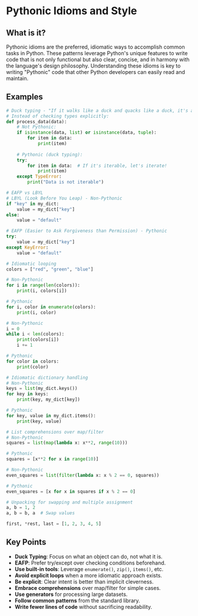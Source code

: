# Pythonic Idioms and Style

## What is it?

Pythonic idioms are the preferred, idiomatic ways to accomplish common tasks in Python. These patterns leverage Python's unique features to write code that is not only functional but also clear, concise, and in harmony with the language's design philosophy. Understanding these idioms is key to writing "Pythonic" code that other Python developers can easily read and maintain.

## Examples

```python
# Duck typing - "If it walks like a duck and quacks like a duck, it's a duck"
# Instead of checking types explicitly:
def process_data(data):
    # Not Pythonic:
    if isinstance(data, list) or isinstance(data, tuple):
        for item in data:
            print(item)
    
    # Pythonic (duck typing):
    try:
        for item in data:  # If it's iterable, let's iterate!
            print(item)
    except TypeError:
        print("Data is not iterable")

# EAFP vs LBYL
# LBYL (Look Before You Leap) - Non-Pythonic
if "key" in my_dict:
    value = my_dict["key"]
else:
    value = "default"

# EAFP (Easier to Ask Forgiveness than Permission) - Pythonic
try:
    value = my_dict["key"]
except KeyError:
    value = "default"

# Idiomatic looping
colors = ["red", "green", "blue"]

# Non-Pythonic
for i in range(len(colors)):
    print(i, colors[i])

# Pythonic
for i, color in enumerate(colors):
    print(i, color)

# Non-Pythonic
i = 0
while i < len(colors):
    print(colors[i])
    i += 1

# Pythonic
for color in colors:
    print(color)

# Idiomatic dictionary handling
# Non-Pythonic
keys = list(my_dict.keys())
for key in keys:
    print(key, my_dict[key])

# Pythonic
for key, value in my_dict.items():
    print(key, value)

# List comprehensions over map/filter
# Non-Pythonic
squares = list(map(lambda x: x**2, range(10)))

# Pythonic
squares = [x**2 for x in range(10)]

# Non-Pythonic
even_squares = list(filter(lambda x: x % 2 == 0, squares))

# Pythonic
even_squares = [x for x in squares if x % 2 == 0]

# Unpacking for swapping and multiple assignment
a, b = 1, 2
a, b = b, a  # Swap values

first, *rest, last = [1, 2, 3, 4, 5]
```

## Key Points

- **Duck Typing**: Focus on what an object can do, not what it is.
- **EAFP**: Prefer try/except over checking conditions beforehand.
- **Use built-in tools**: Leverage `enumerate()`, `zip()`, `items()`, etc.
- **Avoid explicit loops** when a more idiomatic approach exists.
- **Be explicit**: Clear intent is better than implicit cleverness.
- **Embrace comprehensions** over map/filter for simple cases.
- **Use generators** for processing large datasets.
- **Follow common patterns** from the standard library.
- **Write fewer lines of code** without sacrificing readability. 